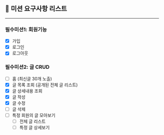 ## 📌 미션 요구사항 리스트

---

### 필수미션1: 회원기능

 - [x] 가입
 - [x] 로그인
 - [x] 로그아웃

### 필수미션2: 글 CRUD

 - [ ] 홈 (최신글 30개 노출)
 - [x] 글 목록 조회 (공개된 전체 글 리스트)
 - [x] 글 상세내용 조회 
 - [x] 글 작성
 - [x] 글 수정
 - [ ] 글 삭제
 - [ ] 특정 회원의 글 모아보기
   - [ ] 전체 글 리스트
   - [ ] 특정 글 상세보기